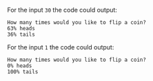 For the input `30` the code could output:
```text
How many times would you like to flip a coin?
63% heads
36% tails
```

For the input `1` the code could output:
```text
How many times would you like to flip a coin?
0% heads
100% tails
```
